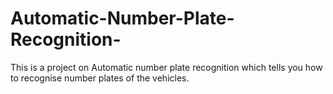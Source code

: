 # Automatic-Number-Plate-Recognition-
This is a project on Automatic number plate recognition which tells you how to recognise number plates of the vehicles.
